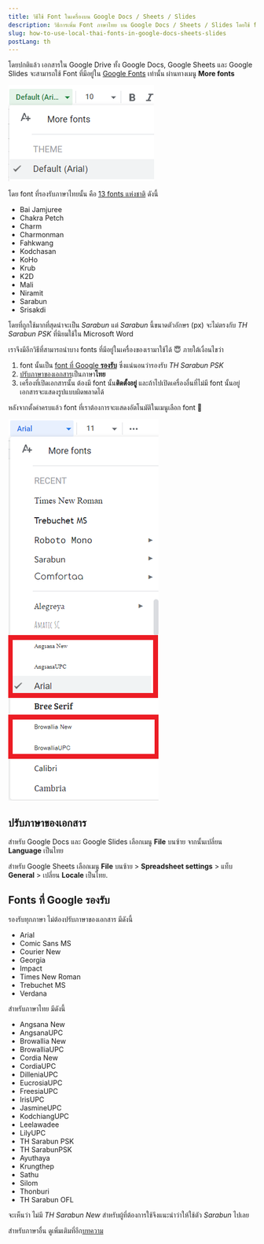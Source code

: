 ```yaml
---
title: วิธีใช้ Font ในเครื่องบน Google Docs / Sheets / Slides
description: วิธีการเพิ่ม Font ภาษาไทย บน Google Docs / Sheets / Slides โดยใช้ font ในเครื่อง
slug: how-to-use-local-thai-fonts-in-google-docs-sheets-slides
postLang: th
---
```


โดยปกติแล้ว เอกสารใน Google Drive ทั้ง Google Docs, Google Sheets และ Google Slides จะสามารถใช้ Font ที่มีอยู่ใน [Google Fonts](https://fonts.google.com/) เท่านั้น ผ่านทางเมนู **More fonts**

![เมนู More fonts](../2020-09-27-google-docs-local-fonts/more-fonts.png)

โดย font ที่รองรับภาษาไทยนั้น คือ [13 fonts แห่งชาติ](https://gsuiteupdates.googleblog.com/2019/02/expanded-thai-fonts-editors.html) ดังนี้

- Bai Jamjuree
- Chakra Petch
- Charm
- Charmonman
- Fahkwang
- Kodchasan
- KoHo
- Krub
- K2D
- Mali
- Niramit
- Sarabun
- Srisakdi

โดยที่ถูกใช้มากที่สุดน่าจะเป็น _Sarabun_ แต่ _Sarabun_ นี้ขนาดตัวอักษร (px) จะไม่ตรงกับ _TH Sarabun PSK_ ที่นิยมใช้ใน Microsoft Word

เราจึงมีอีกวิธีที่สามารถนำบาง fonts ที่มีอยู่ในเครื่องของเรามาใช้ได้ 😇 ภายใต้เงื่อนไขว่า

1. font นั้นเป็น [font ที่ Google **รองรับ**](#Fonts-ที่-Google-รองรับ) ซึ่งแน่นอนว่ารองรับ _TH Sarabun PSK_
1. [ปรับภาษาของเอกสาร](#ปรับภาษาของเอกสาร)เป็นภาษา**ไทย**
1. เครื่องที่เปิดเอกสารนั้น ต้องมี font นั้น**ติดตั้งอยู่** และถ้าไปเปิดเครื่องอื่นที่ไม่มี font นั้นอยู่ เอกสารจะแสดงรูปแบบผิดพลาดได้

หลังจากตั้งค่าครบแล้ว font ที่เราต้องการจะแสดงอัตโนมัติในเมนูเลือก font 🔽

![font ในเครื่องในเมนูเลือก font](../2020-09-27-google-docs-local-fonts/local-fonts.png)

## ปรับภาษาของเอกสาร

สำหรับ Google Docs และ Google Slides เลือกเมนู **File** บนซ้าย จากนั้นเปลี่ยน **Language** เป็นไทย

สำหรับ Google Sheets เลือกเมนู **File** บนซ้าย > **Spreadsheet settings** > แท็บ **General** > เปลี่ยน **Locale** เป็นไทย.

## Fonts ที่ Google รองรับ

รองรับทุกภาษา ไม่ต้องปรับภาษาของเอกสาร มีดังนี้

- Arial
- Comic Sans MS
- Courier New
- Georgia
- Impact
- Times New Roman
- Trebuchet MS
- Verdana

สำหรับภาษาไทย มีดังนี้

- Angsana New
- AngsanaUPC
- Browallia New
- BrowalliaUPC
- Cordia New
- CordiaUPC
- DilleniaUPC
- EucrosiaUPC
- FreesiaUPC
- IrisUPC
- JasmineUPC
- KodchiangUPC
- Leelawadee
- LilyUPC
- TH Sarabun PSK
- TH SarabunPSK
- Ayuthaya
- Krungthep
- Sathu
- Silom
- Thonburi
- TH Sarabun OFL

จะเห็นว่า ไม่มี _TH Sarabun New_ สำหรับผู้ที่ต้องการใช้จึงแนะนำว่าให้ใช้ตัว _Sarabun_ ไปเลย

สำหรับภาษาอื่น ดูเพิ่มเติมที่อีก[บทความ](../how-to-use-local-fonts-in-google-docs-sheets-slides/)

